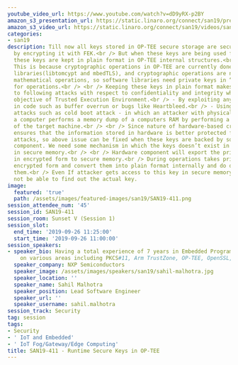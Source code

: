 ```yaml
---
youtube_video_url: https://www.youtube.com/watch?v=dD9yRX-p2BY
amazon_s3_presentation_url: https://static.linaro.org/connect/san19/presentations/san19-411.pdf
amazon_s3_video_url: https://static.linaro.org/connect/san19/videos/san19-411.mp4
categories:
- san19
description: Till now all keys stored in OP-TEE secure storage are secured at rest
  by encrypting it with FEK.<br /> But when these keys are being used for operations
  these keys are kept in plain format in OP-TEE internal structures.<br /> <br />
  This is because cryptographic operations in OP-TEE are currently done with software
  libraries(libtomcypt and mbedTLS), and cryptographic operations are nothing but
  mathematical operations, so software libraries need private keys in “plain format”
  for operations.<br /> <br /> Keeping these keys in plain format makes them vulnerable
  to following attacks with respect to confidentiality and integrity which is main
  objective of Trusted Execution Environment.<br /> - By exploiting any vulnerability
  in code such as buffer overrun or bugs like Heartbleed.<br /> - Using side channel
  attacks such as cold boot attack - in which an attacker with physical access to
  a computer performs a memory dump of a computers RAM by performing a hard reset
  of the target machine.<br /> <br /> Since nature of hardware-based cryptography
  ensures that the information stored in hardware is better protected from external
  attacks, so above issue can be fixed when these keys are backed by some hardware
  component. We need some mechanism in which the keys doesn’t exist in plain format
  in secure memory.<br /> <br /> Hardware component will export the private keys only
  in encrypted form to secure memory.<br /> During operations takes private keys in
  encrypted form and convert them into plain format internally and do operations with
  them.<br /> Even If attacker gets access to this key in secure memory somehow, will
  not be able to find out the actual key.
image:
  featured: 'true'
  path: /assets/images/featured-images/san19/SAN19-411.png
session_attendee_num: '45'
session_id: SAN19-411
session_room: Sunset V (Session 1)
session_slot:
  end_time: '2019-09-26 11:25:00'
  start_time: '2019-09-26 11:00:00'
session_speakers:
- speaker_bio: Having a total experience of 7 years in Embedded Programming.<br>Worked
    on various areas including PKCS#11, Arm TrustZone, OP-TEE, OpenSSL, Networking.
  speaker_company: NXP Semiconductors
  speaker_image: /assets/images/speakers/san19/sahil-malhotra.jpg
  speaker_location: ''
  speaker_name: Sahil Malhotra
  speaker_position: Lead Software Engineer
  speaker_url: ''
  speaker_username: sahil.malhotra
session_track: Security
tag: session
tags:
- Security
- ' IoT and Embedded'
- ' IoT Fog/Gateway/Edge Computing'
title: SAN19-411 - Runtime Secure Keys in OP-TEE
---
```

